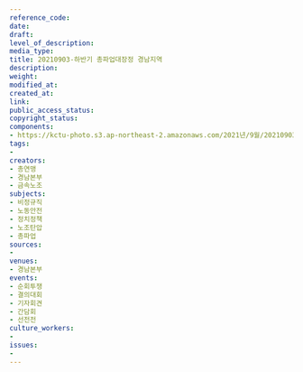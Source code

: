 ```yaml
---
reference_code: 
date: 
draft: 
level_of_description: 
media_type: 
title: 20210903-하반기 총파업대장정 경남지역
description: 
weight: 
modified_at: 
created_at: 
link: 
public_access_status: 
copyright_status: 
components:
- https://kctu-photo.s3.ap-northeast-2.amazonaws.com/2021년/9월/20210903-하반기+총파업대장정+경남지역/404036_61212_464.jpg
tags:
- 
creators:
- 총연맹
- 경남본부
- 금속노조
subjects:
- 비정규직
- 노동안전
- 정치정책
- 노조탄압
- 총파업
sources:
- 
venues:
- 경남본부
events:
- 순회투쟁
- 결의대회
- 기자회견
- 간담회
- 선전전
culture_workers:
- 
issues:
- 
---
```

